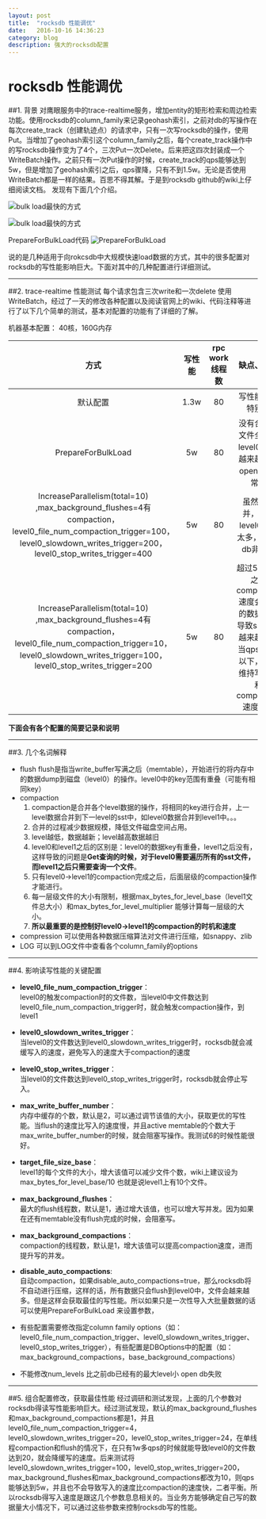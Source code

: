 ```yaml
---
layout: post
title:  "rocksdb 性能调优"
date:   2016-10-16 14:36:23
category: blog
description: 强大的rocksdb配置
---
```


# rocksdb 性能调优
##1. 背景
对鹰眼服务中的trace-realtime服务，增加entity的矩形检索和周边检索功能。使用rocksdb的column_family来记录geohash索引，之前对db的写操作在每次create_track（创建轨迹点）的请求中，只有一次写rocksdb的操作，使用Put。当增加了geohash索引这个column_family之后，每个create_track操作中的写rocksdb操作变为了4个，三次Put一次Delete。后来把这四次封装成一个WriteBatch操作。之前只有一次Put操作的时候，create_track的qps能够达到5w，但是增加了geohash索引之后，qps骤降，只有不到1.5w。无论是否使用WriteBatch都是一样的结果。百思不得其解。于是到rocksdb github的wiki上仔细阅读文档。
发现有下面几个介绍。

![bulk load最快的方式](https://yangwu200799.github.io/images/2016_10_20_rocksdb_optimize/BaiduHi_2016-10-19_19-19-21.png)

![bulk load最快的方式](https://yangwu200799.github.io/images/2016_10_20_rocksdb_optimize/BaiduHi_2016-10-19_19-19-35.png)

PrepareForBulkLoad代码
![PrepareForBulkLoad](https://yangwu200799.github.io/images/2016_10_20_rocksdb_optimize/BaiduHi_2016-10-19_19-20-25.png)

说的是几种适用于向rokcsdb中大规模快速load数据的方式，其中的很多配置对rocksdb的写性能影响巨大。下面对其中的几种配置进行详细测试。

***
##2. trace-realtime 性能测试
每个请求包含三次write和一次delete 使用WriteBatch，经过了一天的修改各种配置以及阅读官网上的wiki、代码注释等进行了以下几个简单的测试，基本对配置的功能有了详细的了解。

机器基本配置： 40核，160G内存

|                    方式                    | 写性能  | rpc work线程数 |                  缺点、现象                   |
| :--------------------------------------: | :--: | :---------: | :--------------------------------------: |
|                   默认配置                   | 1.3w |     80      |                 写性能不是特别好                 |
|            PrepareForBulkLoad            |  5w  |     80      |    没有合并，文件全都是level0， 会越来越多，open db非常慢    |
| IncreaseParallelism(total=10) ,max_background_flushes=4有compaction，  level0_file_num_compaction_trigger=100，level0_slowdown_writes_trigger=200，level0_stop_writes_trigger=400 |  5w  |     80      |      虽然有合并，但是level0文件太多，open db非常慢       |
| IncreaseParallelism(total=10) ,max_background_flushes=4有compaction，  level0_file_num_compaction_trigger=10，level0_slowdown_writes_trigger=100，level0_stop_writes_trigger=200 |  5w  |     80      | 超过5w qps之后 compaction速度会比写的数据慢，导致sst文件越来越多，当qps在5w以下，能够维持写速度和compaction速度相符 |


**下面会有各个配置的简要记录和说明**

****
##3. 几个名词解释
+ flush
  flush是指当write_buffer写满之后（memtable），开始进行的将内存中的数据dump到磁盘（level0）的操作。level0中的key范围有重叠（可能有相同key）
+ compaction
  1. compaction是合并各个level数据的操作，将相同的key进行合并，上一level数据合并到下一level的sst中，如level0数据合并到level1中。。。 
  2. 合并的过程减少数据规模，降低文件磁盘空间占用。
  3. level越低，数据越新；level越高数据越旧
  4. level0和level1之后的区别是：level0的数据key有重叠，level1之后没有，这样导致的问题是**Get查询的时候，对于level0需要遍历所有的sst文件，而level1之后只需要查询一个文件**。
  5. 只有level0->level1的compaction完成之后，后面层级的compaction操作才能进行。
  6. 每一层级文件的大小有限制，根据max_bytes_for_level_base（level1文件总大小）和max_bytes_for_level_multiplier 能够计算每一层级的大小。
  7. **所以最重要的是控制好level0->level1的compaction的时机和速度**
+ compression
  可以使用各种数据压缩算法对文件进行压缩，如snappy、zlib
+ LOG
  可以到LOG文件中查看各个column_family的options


***

##4. 影响读写性能的关键配置
+ **level0_file_num_compaction_trigger**：   
  level0的触发compaction时的文件数，当level0中文件数达到level0_file_num_compaction_trigger时，就会触发compaction操作，到level1

+ **level0_slowdown_writes_trigger**：   
  当level0的文件数达到level0_slowdown_writes_trigger时，rocksdb就会减缓写入的速度，避免写入的速度大于compaction的速度

+ **level0_stop_writes_trigger**：  
  当level0的文件数达到level0_stop_writes_trigger时，rocksdb就会停止写入。

+ **max_write_buffer_number**：  
  内存中缓存的个数，默认是2，可以通过调节该值的大小，获取更优的写性能。当flush的速度比写入的速度慢，并且active memtable的个数大于max_write_buffer_number的时候，就会阻塞写操作。我测试6的时候性能很好。

+ **target_file_size_base**：   
  level1的每个文件的大小，增大该值可以减少文件个数，wiki上建议设为max_bytes_for_level_base/10 也就是说level1上有10个文件。

+ **max_background_flushes**：   
  最大的flush线程数，默认是1，通过增大该值，也可以增大写并发。因为如果在还有memtable没有flush完成的时候，会阻塞写。

+ **max_background_compactions**：   
  compaction的线程数，默认是1，增大该值可以提高compaction速度，进而提升写的并发。

+ **disable_auto_compactions**:  
  自动compaction，如果disable_auto_compactions=true，那么rocksdb将不自动进行压缩，这样的话，所有数据只会flush到level0中，文件会越来越多。但是这样会获取最佳的写性能。所以如果只是一次性导入大批量数据的话可以使用PrepareForBulkLoad 来设置参数，

+ 有些配置需要修改指定column family options（如：level0_file_num_compaction_trigger、level0_slowdown_writes_trigger、level0_stop_writes_trigger），有些配置是DBOptions中的配置（如：max_background_compactions，base_background_compactions）
+ 不能修改num_levels 比之前db已经有的最大level小 open db失败


***
##5. 组合配置修改，获取最佳性能
经过调研和测试发现，上面的几个参数对rocksdb得读写性能影响巨大。经过测试发现，默认的max_background_flushes和max_background_compactions都是1，并且level0_file_num_compaction_trigger=4，level0_slowdown_writes_trigger=20，level0_stop_writes_trigger=24，在单线程compaction和flush的情况下，在只有1w多qps的时候就能导致level0的文件数达到20，就会降缓写的速度。后来测试将level0_slowdown_writes_trigger=100，level0_stop_writes_trigger=200，max_background_flushes和max_background_compactions都改为10，则qps能够达到5w，并且也不会导致写入的速度比compaction的速度快，二者平衡。所以rocksdb得写入速度是跟这几个参数息息相关的。当业务方能够确定自己写的数据量大小情况下，可以通过这些参数来控制rocksdb写的性能。





